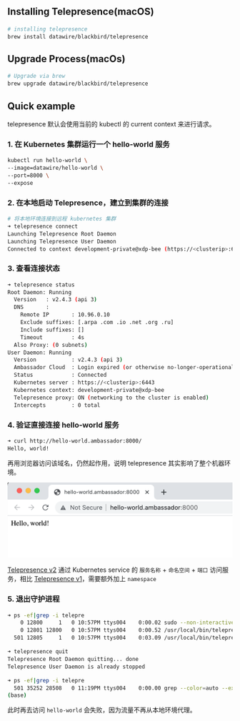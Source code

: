 ## Installing Telepresence(macOS)

```bash
# installing telepresence
brew install datawire/blackbird/telepresence
```

## Upgrade Process(macOs)

```bash
# Upgrade via brew
brew upgrade datawire/blackbird/telepresence
```

## Quick example

telepresence 默认会使用当前的 kubectl 的 current context 来进行请求。

### 1. 在 Kubernetes 集群运行一个 hello-world 服务

```bash
kubectl run hello-world \
--image=datawire/hello-world \
--port=8000 \
--expose
```

### 2. 在本地启动 Telepresence，建立到集群的连接

```bash
# 将本地环境连接到远程 kubernetes 集群
➜ telepresence connect
Launching Telepresence Root Daemon
Launching Telepresence User Daemon
Connected to context development-private@xdp-bee (https://<clusterip>:6443)
```

### 3. 查看连接状态

```bash
➜ telepresence status
Root Daemon: Running
  Version   : v2.4.3 (api 3)
  DNS       :
    Remote IP       : 10.96.0.10
    Exclude suffixes: [.arpa .com .io .net .org .ru]
    Include suffixes: []
    Timeout         : 4s
  Also Proxy: (0 subnets)
User Daemon: Running
  Version           : v2.4.3 (api 3)
  Ambassador Cloud  : Login expired (or otherwise no-longer-operational)
  Status            : Connected
  Kubernetes server : https://<clusterip>:6443
  Kubernetes context: development-private@xdp-bee
  Telepresence proxy: ON (networking to the cluster is enabled)
  Intercepts        : 0 total
```

### 4. 验证直接连接 hello-world 服务

```bash
➜ curl http://hello-world.ambassador:8000/
Hello, world!
```

再用浏览器访问该域名，仍然起作用，说明 telepresence 其实影响了整个机器环境。

<img width="1020" src="../99-assets/hello-world.png">


[Telepresence v2](https://www.telepresence.io/) 通过 Kubernetes service 的 `服务名称` + `命名空间` + `端口` 访问服务，相比 [Telepresence v1](https://www.telepresence.io/docs/v1/discussion/overview/)，需要额外加上 `namespace`

### 5. 退出守护进程

```bash
➜ ps -ef|grep -i telepre
    0 12800     1   0 10:57PM ttys004    0:00.02 sudo --non-interactive --preserve-env /usr/local/bin/telepresence daemon-foreground /Users/linqiong/Library/Logs/telepresence /Users/linqiong/Library/Application Support/telepresence
    0 12801 12800   0 10:57PM ttys004    0:00.52 /usr/local/bin/telepresence daemon-foreground /Users/linqiong/Library/Logs/telepresence /Users/linqiong/Library/Application Support/telepresence
  501 12805     1   0 10:57PM ttys004    0:03.09 /usr/local/bin/telepresence connector-foreground
```

```bash
➜ telepresence quit
Telepresence Root Daemon quitting... done
Telepresence User Daemon is already stopped
```

```bash
➜ ps -ef|grep -i telepre
  501 35252 28508   0 11:19PM ttys004    0:00.00 grep --color=auto --exclude-dir=.bzr --exclude-dir=CVS --exclude-dir=.git --exclude-dir=.hg --exclude-dir=.svn --exclude-dir=.idea --exclude-dir=.tox -i telepre
(base)
```

此时再去访问 `hello-world` 会失败，因为流量不再从本地环境代理。
